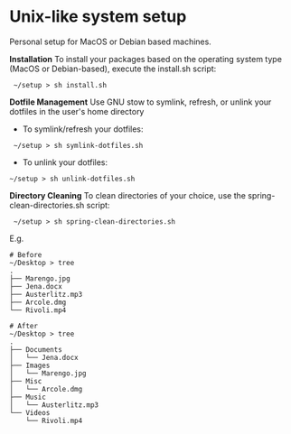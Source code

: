 # Unix-like system setup 

Personal setup for MacOS or Debian based machines. 

**Installation**
To install your packages based on the operating system type (MacOS or Debian-based), execute the install.sh script:

```shell
 ~/setup > sh install.sh
```

**Dotfile Management**
Use GNU stow to symlink, refresh, or unlink your dotfiles in the user's home directory

- To symlink/refresh your dotfiles:
```shell
 ~/setup > sh symlink-dotfiles.sh
 ```

 - To unlink your dotfiles:
 ```shell
 ~/setup > sh unlink-dotfiles.sh
```

**Directory Cleaning** 
To clean directories of your choice, use the spring-clean-directories.sh script:
```shell
 ~/setup > sh spring-clean-directories.sh
```

E.g.
```shell
# Before
~/Desktop > tree
.
├── Marengo.jpg
├── Jena.docx
├── Austerlitz.mp3
├── Arcole.dmg
└── Rivoli.mp4

# After
~/Desktop > tree
.
├── Documents
│   └── Jena.docx
├── Images
│   └── Marengo.jpg
├── Misc
│   └── Arcole.dmg
├── Music
│   └── Austerlitz.mp3
└── Videos
    └── Rivoli.mp4
